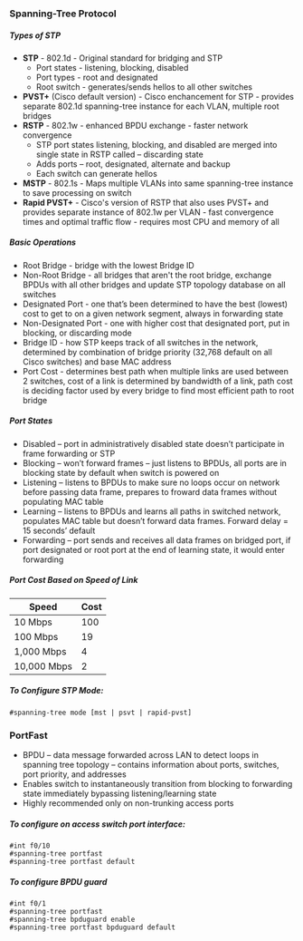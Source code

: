 ### Spanning-Tree Protocol 

##### Types of STP
- **STP** - 802.1d - Original standard for bridging and STP
    - Port states - listening, blocking, disabled
    - Port types - root and designated
    - Root switch - generates/sends hellos to all other switches 
- **PVST+** (Cisco default version) - Cisco enchancement for STP - provides separate 802.1d spanning-tree instance for each VLAN, multiple root bridges
- **RSTP** - 802.1w - enhanced BPDU exchange - faster network convergence 
    - STP port states listening, blocking, and disabled are merged into single state in RSTP called – discarding state 
    - Adds ports – root, designated, alternate and backup 
    -	Each switch can generate hellos 
- **MSTP** - 802.1s - Maps multiple VLANs into same spanning-tree instance to save processing on switch
- **Rapid PVST+** - Cisco's version of RSTP that also uses PVST+ and provides separate instance of 802.1w per VLAN - fast convergence times and optimal traffic flow - requires most CPU and memory of all 

##### Basic Operations 
- Root Bridge - bridge with the lowest Bridge ID
- Non-Root Bridge - all bridges that aren't the root bridge, exchange BPDUs with all other bridges and update STP topology database on all switches
- Designated Port - one that’s been determined to have the best (lowest) cost to get to on a given network segment, always in forwarding state
- Non-Designated Port - one with higher cost that designated port, put in blocking, or discarding mode
- Bridge ID - how STP keeps track of all switches in the network, determined by combination of bridge priority (32,768 default on all Cisco switches) and base MAC address
- Port Cost - determines best path when multiple links are used between 2 switches, cost of a link is determined by bandwidth of a link, path cost is deciding factor used by every bridge to find most efficient path to root bridge 

##### Port States 
-	Disabled – port in administratively disabled state doesn’t participate in frame forwarding or STP
-	Blocking – won’t forward frames – just listens to BPDUs, all ports are in blocking state by default when switch is powered on
-	Listening – listens to BPDUs to make sure no loops occur on network before passing data frame, prepares to froward data frames without populating MAC table
-	Learning – listens to BPDUs and learns all paths in switched network, populates MAC table but doesn’t forward data frames. Forward delay = 15 seconds’ default 
-	Forwarding – port sends and receives all data frames on bridged port, if port designated or root port at the end of learning state, it would enter forwarding 


##### Port Cost Based on Speed of Link 
|  Speed  | Cost |
|--------- | -----|
| 10 Mbps  |  100 |
| 100 Mbps |  19  |
| 1,000 Mbps |  4 |
| 10,000 Mbps | 2 |

##### To Configure STP Mode:
```
#spanning-tree mode [mst | psvt | rapid-pvst]
```

### PortFast
-	BPDU – data message forwarded across LAN to detect loops in spanning tree topology – contains information about ports, switches, port priority, and addresses 
-	Enables switch to instantaneously transition from blocking to forwarding state immediately bypassing listening/learning state
-	Highly recommended only on non-trunking access ports

##### To configure on access switch port interface:
```
#int f0/10
#spanning-tree portfast 
#spanning-tree portfast default 
```

##### To configure BPDU guard
```
#int f0/1
#spanning-tree portfast
#spanning-tree bpduguard enable
#spanning-tree portfast bpduguard default 
```

